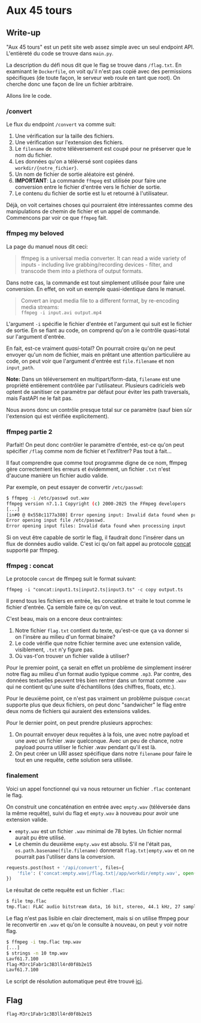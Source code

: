 # Aux 45 tours

## Write-up

"Aux 45 tours" est un petit site web assez simple avec un seul endpoint API. L'entièreté du code se trouve dans `main.py`.

La description du défi nous dit que le flag se trouve dans `/flag.txt`. En examinant le `Dockerfile`, on voit qu'il n'est pas copié avec des permissions spécifiques (de toute façon, le serveur web roule en tant que root). On cherche donc une façon de lire un fichier arbitraire.

Allons lire le code.

### /convert
Le flux du endpoint `/convert` va comme suit:

1. Une vérification sur la taille des fichiers.
2. Une vérification sur l'extension des fichiers.
3. Le `filename` de notre téléversement est coupé pour ne préserver que le nom du fichier.
4. Les données qu'on a téléversé sont copiées dans `workdir/{notre_fichier}`.
5. Un nom de fichier de sortie aléatoire est généré.
6. **IMPORTANT**: La commande `ffmpeg` est utilisée pour faire une conversion entre le fichier d'entrée vers le fichier de sortie.
7. Le contenu du fichier de sortie est lu et retourné à l'utilisateur.

Déjà, on voit certaines choses qui pourraient être intéressantes comme des manipulations de chemin de fichier et un appel de commande. Commencons par voir ce que `ffmpeg` fait.

### ffmpeg my beloved
La page du manuel nous dit ceci:
> ffmpeg is a universal media converter. It can read a wide variety of inputs - including live grabbing/recording devices - filter, and transcode them into a plethora of output formats.

Dans notre cas, la commande est tout simplement utilisée pour faire une conversion. En effet, on voit un exemple quasi-identique dans le manuel.

> Convert an input media file to a different format, by re-encoding media streams:<br>
> `ffmpeg -i input.avi output.mp4`

L'argument `-i` spécifie le fichier d'entrée et l'argument qui suit est le fichier de sortie. En se fiant au code, on comprend qu'on a le contrôle quasi-total sur l'argument d'entrée.

En fait, est-ce vraiment *quasi*-total? On pourrait croire qu'on ne peut envoyer qu'un nom de fichier, mais en prêtant une attention particulière au code, on peut voir que l'argument d'entrée est `file.filename` et non `input_path`.

**Note:** Dans un téléversement en multipart/form-data, `filename` est une propriété entièrement contrôlée par l'utilisateur. Plusieurs cadriciels web optent de sanitiser ce paramètre par défaut pour éviter les path traversals, mais FastAPI ne le fait pas.

Nous avons donc un contrôle presque total sur ce paramètre (sauf bien sûr l'extension qui est vérifiée explicitement).

### ffmpeg partie 2
Parfait! On peut donc contrôler le paramètre d'entrée, est-ce qu'on peut spécifier `/flag` comme nom de fichier et l'exfiltrer? Pas tout à fait...

Il faut comprendre que comme tout programme digne de ce nom, ffmpeg gère correctement les erreurs et évidemment, un fichier `.txt` n'est d'aucune manière un fichier audio valide.

Par exemple, on peut essayer de convertir `/etc/passwd`:

```sh
$ ffmpeg -i /etc/passwd out.wav
ffmpeg version n7.1.1 Copyright (c) 2000-2025 the FFmpeg developers
[...]
[in#0 @ 0x558c1177a380] Error opening input: Invalid data found when processing input
Error opening input file /etc/passwd.
Error opening input files: Invalid data found when processing input
```

Si on veut être capable de sortir le flag, il faudrait donc l'insérer dans un flux de données audio valide. C'est ici qu'on fait appel au protocole [concat](https://trac.ffmpeg.org/wiki/Concatenate#protocol) supporté par ffmpeg.

### ffmpeg : concat
Le protocole `concat` de ffmpeg suit le format suivant:

```
ffmpeg -i "concat:input1.ts|input2.ts|input3.ts" -c copy output.ts
```

Il prend tous les fichiers en entrée, les concatène et traite le tout comme le fichier d'entrée. Ça semble faire ce qu'on veut.

C'est beau, mais on a encore deux contraintes:

1. Notre fichier `flag.txt` contient du texte, qu'est-ce que ça va donner si on l'insère au milieu d'un format binaire?
2. Le code vérifie que notre fichier termine avec une extension valide, visiblement, `.txt` n'y figure pas.
3. Où vas-t'on trouver un fichier valide à utiliser?

Pour le premier point, ça serait en effet un problème de simplement insérer notre flag au milieu d'un format audio typique comme `.mp3`. Par contre, des données textuelles peuvent très bien rentrer dans un format comme `.wav` qui ne contient qu'une suite d'échantillons (des chiffres, floats, etc.).

Pour le deuxième point, ce n'est pas vraiment un problème puisque `concat` supporte plus que deux fichiers, on peut donc "sandwicher" le flag entre deux noms de fichiers qui auraient des extensions valides.

Pour le dernier point, on peut prendre plusieurs approches:

1. On pourrait envoyer deux requêtes à la fois, une avec notre payload et une avec un fichier .wav quelconque. Avec un peu de chance, notre payload pourra utiliser le fichier .wav pendant qu'il est là.
2. On peut créer un URI assez spécifique dans notre `filename` pour faire le tout en une requête, cette solution sera utilisée.

### finalement

Voici un appel fonctionnel qui va nous retourner un fichier `.flac` contenant le flag.

On construit une concaténation en entrée avec `empty.wav` (téléversée dans la même requête), suivi du flag et `empty.wav` à nouveau pour avoir une extension valide.

- `empty.wav` est un fichier `.wav` minimal de 78 bytes. Un fichier normal aurait pu être utilisé.
- Le chemin du deuxième `empty.wav` est absolu. S'il ne l'était pas, `os.path.basename(file.filename)` donnerait `flag.txt|empty.wav` et on ne pourrait pas l'utiliser dans la conversion.

```python
requests.post(host + '/api/convert', files={
    'file': ('concat:empty.wav|/flag.txt|/app/workdir/empty.wav', open('empty.wav', 'rb'), 'audio/wav')
})
```

Le résultat de cette requête est un fichier `.flac`:

```sh
$ file tmp.flac
tmp.flac: FLAC audio bitstream data, 16 bit, stereo, 44.1 kHz, 27 samples
```

Le flag n'est pas lisible en clair directement, mais si on utilise ffmpeg pour le reconvertir en `.wav` et qu'on le consulte à nouveau, on peut y voir notre flag.

```sh
$ ffmpeg -i tmp.flac tmp.wav
[...]
$ strings -n 10 tmp.wav
Lavf61.7.100
flag-M3rc1Fabr1c3B3ll4rd0f8b2e15
Lavf61.7.100
```

Le script de résolution automatique peut être trouvé [ici](solve.py).

## Flag

`flag-M3rc1Fabr1c3B3ll4rd0f8b2e15`
